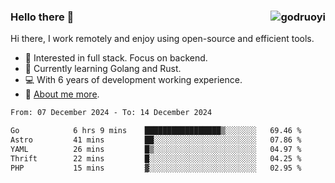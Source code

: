 ### Hello there 👋 <img align="right" src="https://github-readme-stats.vercel.app/api?username=godruoyi&show_icons=true" alt="godruoyi" />

Hi there, I work remotely and enjoy using open-source and efficient tools.

- 🔭 Interested in full stack. Focus on backend.
- 🌱 Currently learning Golang and Rust.
- 💻 With 6 years of development working experience.
- 👒 [About me more](https://godruoyi.com/posts/about-godruoyi).



<!--START_SECTION:waka-->

```txt
From: 07 December 2024 - To: 14 December 2024

Go            6 hrs 9 mins    █████████████████▒░░░░░░░   69.46 %
Astro         41 mins         ██░░░░░░░░░░░░░░░░░░░░░░░   07.86 %
YAML          26 mins         █▒░░░░░░░░░░░░░░░░░░░░░░░   04.97 %
Thrift        22 mins         █░░░░░░░░░░░░░░░░░░░░░░░░   04.25 %
PHP           15 mins         ▓░░░░░░░░░░░░░░░░░░░░░░░░   02.95 %
```

<!--END_SECTION:waka-->
